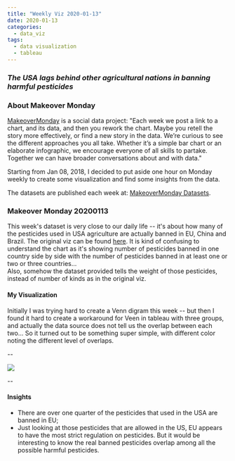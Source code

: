 ```yaml
---
title: "Weekly Viz 2020-01-13"
date: 2020-01-13
categories:
  - data_viz
tags:
  - data visualization
  - tableau
---
```


### *The USA lags behind other agricultural nations in banning harmful pesticides*


### About Makeover Monday

[MakeoverMonday](http://www.makeovermonday.co.uk/) is a social data project:
"Each week we post a link to a chart, and its data, and then you rework the chart.
Maybe you retell the story more effectively, or find a new story in the data.
We’re curious to see the different approaches you all take. Whether it’s a simple bar chart or an elaborate infographic, we encourage everyone of all skills to partake.
Together we can have broader conversations about and with data."

Starting from Jan 08, 2018, I decided to put aside one hour on Monday weekly to create some visualization and find some insights from the data.

The datasets are published each week at: [MakeoverMonday Datasets](http://www.makeovermonday.co.uk/data/).

### Makeover Monday 20200113

This week's dataset is very close to our daily life -- it's about how many of the pesticides used in USA agriculture are actually banned in EU, China and Brazil. The original viz can be found [here](https://ehjournal.biomedcentral.com/articles/10.1186/s12940-019-0488-0/figures/1). It is kind of confusing to understand the chart as it's showing number of pesticides banned in one country side by side with the number of pesticides banned in at least one or two or three countries...  
Also, somehow the dataset provided tells the weight of those pesticides, instead of number of kinds as in the original viz.  

#### My Visualization

Initially I was trying hard to create a Venn digram this week -- but then I found it hard to create a workaround for Veen in tableau with three groups, and actually the data source does not tell us the overlap between each two... So it turned out to be something super simple, with different color noting the different level of overlaps.  

--  
<div class='tableauPlaceholder' id='viz1578964188431' style='position: relative'>
<noscript><a href='#'>
  <img alt=' ' src='https:&#47;&#47;public.tableau.com&#47;static&#47;images&#47;Ma&#47;MakeOverMonday20200106UseofharmfulpesticidesinUSagriculture&#47;UseofharmfulpesticidesinUSagriculture&#47;1_rss.png' style='border: none' />
</a></noscript>
<object class='tableauViz'  style='display:none;'>
  <param name='host_url' value='https%3A%2F%2Fpublic.tableau.com%2F' />
  <param name='embed_code_version' value='3' />
  <param name='site_root' value='' />
  <param name='name' value='MakeOverMonday20200106UseofharmfulpesticidesinUSagriculture&#47;UseofharmfulpesticidesinUSagriculture' />
  <param name='tabs' value='no' />
  <param name='toolbar' value='yes' />
  <param name='static_image' value='https:&#47;&#47;public.tableau.com&#47;static&#47;images&#47;Ma&#47;MakeOverMonday20200106UseofharmfulpesticidesinUSagriculture&#47;UseofharmfulpesticidesinUSagriculture&#47;1.png' />
  <param name='animate_transition' value='yes' />
  <param name='display_static_image' value='yes' />
  <param name='display_spinner' value='yes' />
  <param name='display_overlay' value='yes' />
  <param name='display_count' value='yes' />
</object></div>              
<script type='text/javascript'>         
  var divElement = document.getElementById('viz1578964188431');   
  var vizElement = divElement.getElementsByTagName('object')[0];        
  if ( divElement.offsetWidth > 800 ) { vizElement.style.width='1000px';vizElement.style.height='627px';} else if ( divElement.offsetWidth > 500 ) { vizElement.style.width='1000px';vizElement.style.height='627px';} else { vizElement.style.width='100%';vizElement.style.height='727px';}   
  var scriptElement = document.createElement('script');             
  scriptElement.src = 'https://public.tableau.com/javascripts/api/viz_v1.js';       
  vizElement.parentNode.insertBefore(scriptElement, vizElement);         
</script>
  
  
--  

#### Insights
* There are over one quarter of the pesticides that used in the USA are banned in EU;  
* Just looking at those pesticides that are allowed in the US, EU appears to have the most strict regulation on pesticides. But it would be interesting to know the real banned pesticides overlap among all the possible harmful pesticides.    

